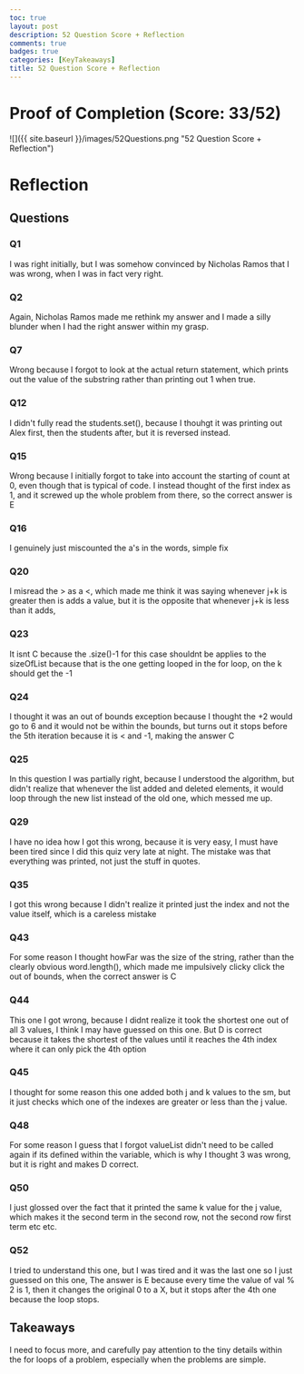 ```yaml
---
toc: true
layout: post
description: 52 Question Score + Reflection
comments: true
badges: true
categories: [KeyTakeaways]
title: 52 Question Score + Reflection
---
```


# Proof of Completion (Score: 33/52) 
![]({{ site.baseurl }}/images/52Questions.png "52 Question Score + Reflection")

# Reflection
## Questions
### Q1
I was right initially, but I was somehow convinced by Nicholas Ramos that I was wrong, when I was in fact very right.

### Q2
Again, Nicholas Ramos made me rethink my answer and I made a silly blunder when I had the right answer within my grasp.

### Q7
Wrong because I forgot to look at the actual return statement, which prints out the value of the substring rather than printing out 1 when true.

### Q12
I didn't fully read the students.set(), because I thouhgt it was printing out Alex first, then the students after, but it is reversed instead.

### Q15
Wrong because I initially forgot to take into account the starting of count at 0, even though that is typical of code. I instead thought of the first index as 1, and it screwed up the whole problem from there, so the correct answer is E

### Q16
I genuinely just miscounted the a's in the words, simple fix

### Q20
I misread the > as a <, which made me think it was saying whenever j+k is greater then is adds a value, but it is the opposite that whenever j+k is less than it adds,

### Q23
It isnt C because the .size()-1 for this case shouldnt be applies to the sizeOfList because that is the one getting looped in the for loop, on the k should get the -1

### Q24
I thought it was an out of bounds exception because I thought the +2 would go to 6 and it would not be within the bounds, but turns out it stops before the 5th iteration because it is < and -1, making the answer C

### Q25
In this question I was partially right, because I understood the algorithm, but didn't realize that whenever the list added and deleted elements, it would loop through the new list instead of the old one, which messed me up.

### Q29 
I have no idea how I got this wrong, because it is very easy, I must have been tired since I did this quiz very late at night. The mistake was that everything was printed, not just the stuff in quotes.

### Q35
I got this wrong because I didn't realize it printed just the index and not the value itself, which is a careless mistake

### Q43
For some reason I thought howFar was the size of the string, rather than the clearly obvious word.length(), which made me impulsively clicky click the out of bounds, when the correct answer is C

### Q44
This one I got wrong, because I didnt realize it took the shortest one out of all 3 values, I think I may have guessed on this one. But D is correct because it takes the shortest of the values until it reaches the 4th index where it can only pick the 4th option

### Q45
I thought for some reason this one added both j and k values to the sm, but it just checks which one of the indexes are greater or less than the j value.

### Q48
For some reason I guess that I forgot valueList didn't need to be called again if its defined within the variable, which is why I thought 3 was wrong, but it is right and makes D correct.

### Q50
I just glossed over the fact that it printed the same k value for the j value, which makes it the second term in the second row, not the second row first term etc etc.

### Q52
I tried to understand this one, but I was tired and it was the last one so I just guessed on this one, The answer is E because every time the value of val % 2 is 1, then it changes the original 0 to a X, but it stops after the 4th one because the loop stops.


## Takeaways
I need to focus more, and carefully pay attention to the tiny details within the for loops of a problem, especially when the problems are simple.
